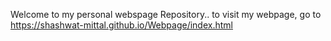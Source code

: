 Welcome to my personal webspage Repository..
to visit my webpage, go to  https://shashwat-mittal.github.io/Webpage/index.html
